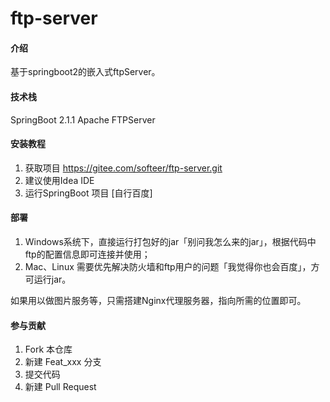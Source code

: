 # ftp-server

#### 介绍
基于springboot2的嵌入式ftpServer。


#### 技术栈
SpringBoot 2.1.1
Apache FTPServer


#### 安装教程

1. 获取项目 https://gitee.com/softeer/ftp-server.git
2. 建议使用Idea IDE
3. 运行SpringBoot 项目 [自行百度]

#### 部署

1. Windows系统下，直接运行打包好的jar「别问我怎么来的jar」，根据代码中ftp的配置信息即可连接并使用；
2. Mac、Linux 需要优先解决防火墙和ftp用户的问题「我觉得你也会百度」，方可运行jar。

 如果用以做图片服务等，只需搭建Nginx代理服务器，指向所需的位置即可。

#### 参与贡献

1. Fork 本仓库
2. 新建 Feat_xxx 分支
3. 提交代码
4. 新建 Pull Request